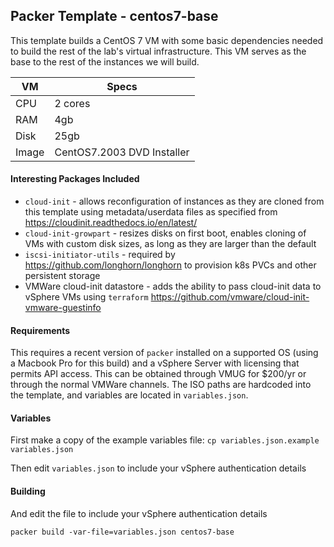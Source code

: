 ## Packer Template - centos7-base

This template builds a CentOS 7 VM with some basic dependencies needed to build the rest of the lab's virtual infrastructure. This VM serves as the base to the rest of the instances we will build.

|VM| Specs |
|--|--|
| CPU | 2 cores |
| RAM | 4gb |
| Disk | 25gb |
| Image | CentOS7.2003 DVD Installer |

#### Interesting Packages Included
* `cloud-init` - allows reconfiguration of instances as they are cloned from this template using metadata/userdata files as specified from https://cloudinit.readthedocs.io/en/latest/
* `cloud-init-growpart` - resizes disks on first boot, enables cloning of VMs with custom disk sizes, as long as they are larger than the default
* `iscsi-initiator-utils` - required by https://github.com/longhorn/longhorn to provision k8s PVCs and other persistent storage
* VMWare cloud-init datastore - adds the ability to pass cloud-init data to vSphere VMs using `terraform` https://github.com/vmware/cloud-init-vmware-guestinfo

#### Requirements
This requires a recent version of `packer` installed on a supported OS (using a Macbook Pro for this build) and a vSphere Server with licensing that permits API access. This can be obtained through VMUG for $200/yr or through the normal VMWare channels. The ISO paths are hardcoded into the template, and variables are located in `variables.json`.

#### Variables
First make a copy of the example variables file: `cp variables.json.example variables.json`

Then edit `variables.json` to include your vSphere authentication details

#### Building

And edit the file to include your vSphere authentication details

`packer build -var-file=variables.json centos7-base`
